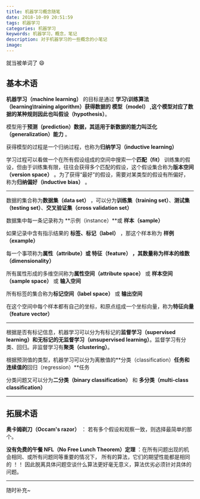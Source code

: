 ```yaml
---
title: 机器学习概念随笔
date: 2018-10-09 20:51:59
tags: 机器学习
categories: 机器学习
keywords: 机器学习，概念，笔记
description: 对于机器学习的一些概念的小笔记
image:
---
```


就当被单词了  😄

## 基本术语

**机器学习（machine learning）** 的目标是通过 **学习\训练算法（learning\training algorithm）**获得数据的 **模型（model）** ,这个模型对应了数据的某种规则因此也叫**假设（hypothesis）**。

模型用于**预测（prediction）**数据，其适用于新数据的能力叫**泛化（generalization）能力** 。

获得模型的过程是一个归纳过程，也称为**归纳学习（inductive learning）**

学习过程可以看做一个在所有假设组成的空间中搜索一个**匹配（fit）** 训练集的假设，但由于训练集有限，往往会获得多个匹配的假设，这个假设集合称为**版本空间（version space）** 。为了获得“最好”的假设，需要对某类型的假设有所偏好，称为**归纳偏好（inductive bias）** 。

------

数据的集合称为**数据集（data set）** ，可以分为**训练集（training set）**、**测试集（testing set）**、**交叉验证集（cross validation set）**

数据集中每一条记录称为 **示例（instance）**或 **样本（sample）** 

如果记录中含有指示结果的 **标签、标记（label）** ，那这个样本称为 **样例（example）**

每一个事项称为**属性（attribute）**或 **特征（feature）**  ，其数量称为样本的**维数（dimensionality）**

所有属性形成的多维空间称为**属性空间（attribute space）** 或 **样本空间（sample space）** 或 **输入空间**

所有标签的集合称为**标记空间（label space）** 或 **输出空间**

在这个空间中每个样本都有自己的坐标，和原点组成一个坐标向量，称为**特征向量（feature vector）**

------

根据是否有标记信息，机器学习可以分为有标记的**监督学习（supervised learning）**和无标记的**无监督学习（unsupervised learning）**。监督学习有分类、回归。非监督学习有**聚类（clustering）**。

根据预测值的类型，机器学习可以分为离散值的**分类（classification）**任务和连续值的**回归（regression）**任务

分类问题又可以分为**二分类（binary classification）** 和 **多分类（multi-class classification）**





------

## 拓展术语

**奥卡姆剃刀（Occam's razor）** ： 若有多个假设和观察一致，则选择最简单的那个。

**没有免费的午餐 NFL（No Free Lunch Theorem）定理** ：在所有问题出现的机会相同、或所有问题同等重要的情况下， 所有的算法，它们的期望性能都是相同的 ！！ 因此脱离具体问题空谈什么算法更好毫无意义，算法优劣必须针对具体的问题。





------
随时补充~
